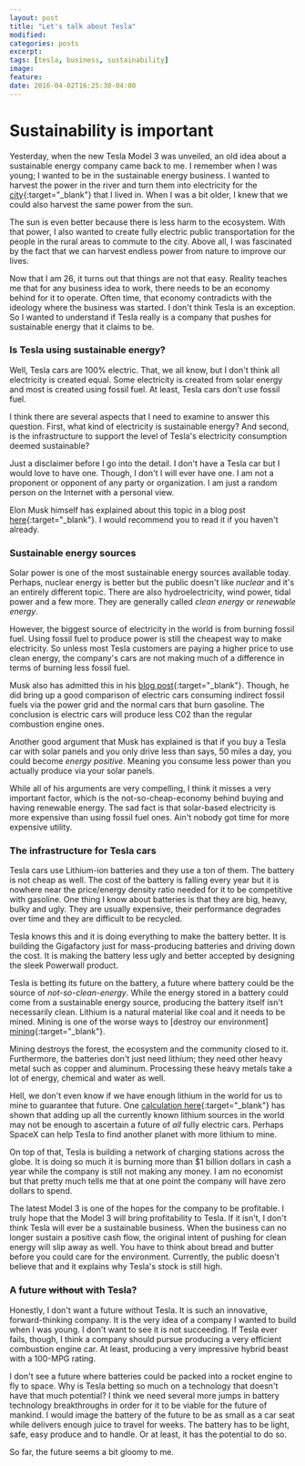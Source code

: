 ```yaml
---
layout: post
title: "Let's talk about Tesla"
modified:
categories: posts
excerpt:
tags: [tesla, business, sustainability]
image:
feature:
date: 2016-04-02T16:25:30-04:00
---
```


# Sustainability is important

Yesterday, when the new Tesla Model 3 was unveiled, an old idea about a
sustainable energy company came back to me. I remember when I was young; I
wanted to be in the sustainable energy business. I wanted to harvest the power
in the river and turn them into electricity for the 
[city](https://en.wikipedia.org/wiki/Ho_Chi_Minh_City){:target="_blank"} that I
lived in. When I was a bit older, I knew that we could also harvest the same power
from the sun. 

The sun is even better because there is less harm to the
ecosystem. With that power, I also wanted to create fully electric public
transportation for the people in the rural areas to commute to the city. Above
all, I was fascinated by the fact that we can harvest endless power from nature
to improve our lives.

Now that I am 26, it turns out that things are not that easy. Reality teaches me
that for any business idea to work, there needs to be an economy behind for it
to operate. Often time, that economy contradicts with the ideology where the
business was started. I don't think Tesla is an exception. So I wanted to
understand if Tesla really is a company that pushes for sustainable energy
that it claims to be.

### Is Tesla using sustainable energy?

Well, Tesla cars are 100% electric. That, we all know, but I don't think 
all electricity is created equal. Some electricity is created from solar energy
and most is created using fossil fuel. At least, Tesla cars don't use fossil
fuel.  

I think there are several aspects that I need to examine to answer this question.
First, what kind of electricity is sustainable energy? And second, is the
infrastructure to support the level of Tesla's electricity consumption deemed
sustainable?

Just a disclaimer before I go into the detail. I don't have a Tesla car but I
would love to have one. Though, I don't  I will ever have one. I am not a
proponent or opponent of any party or organization. I am just a random person on
the Internet with a personal view.

Elon Musk himself has explained about this topic in a blog post
[here][blog_post]{:target="_blank"}. I would recommend you to read it if you
haven't already.

### Sustainable energy sources

Solar power is one of the most sustainable energy sources available today.
Perhaps, nuclear energy is better but the public doesn't like *nuclear* and it's
an entirely different topic. There are also hydroelectricity, wind power, tidal
power and a few more. They are generally called *clean energy* or *renewable
energy*. 

However, the biggest source of electricity in the world is from burning
fossil fuel. Using fossil fuel to produce power is still the cheapest way to
make electricity. So unless most Tesla customers are paying a higher price to use
clean energy, the company's cars are not making much of a difference in terms of
burning less fossil fuel.

Musk also has admitted this in his [blog post][blog_post]{:target="_blank"}.
Though, he did bring up a good comparison of electric cars consuming indirect
fossil fuels via the power grid and the normal cars that burn gasoline. The
conclusion is electric cars will produce less C02 than the regular combustion
engine ones. 

Another good argument that Musk has explained is that if you buy a Tesla car with
solar panels and you only drive less than says, 50 miles a day, you could
become *energy positive*. Meaning you consume less power than you actually
produce via your solar panels. 

While all of his arguments are very compelling, I think it misses a very
important factor, which is the not-so-cheap-economy behind buying and having
renewable energy. The sad fact is that solar-based electricity is more expensive
than using fossil fuel ones. Ain't nobody got time for more expensive
utility.

[blog_post]: https://www.teslamotors.com/blog/secret-tesla-motors-master-plan-just-between-you-and-me

### The infrastructure for Tesla cars

Tesla cars use Lithium-ion batteries and they use a ton of them. The battery is
not cheap as well. The cost of the battery is falling every year but it is nowhere
near the price/energy density ratio needed for it to be competitive with 
gasoline. One thing I know about batteries is that they are big, heavy, bulky
and ugly. They are usually expensive, their performance degrades over time and
they are difficult to be recycled. 

Tesla knows this and it is doing everything to make the battery better. It is
building the Gigafactory just for mass-producing batteries and driving down the
cost. It is making the battery less ugly and better accepted by designing the
sleek Powerwall product. 

Tesla is betting its future on the battery, a future where battery could be the
source of *not-so-clean-energy*. While the energy stored in a battery could
come from a sustainable energy source, producing the battery itself isn't
necessarily clean. Lithium is a natural material like coal and it needs to be
mined. Mining is one of the worse ways to [destroy our environment]
[mining]{:target="_blank"}.

Mining destroys the forest, the ecosystem and the community closed to it.
Furthermore, the batteries don't just need lithium; they need other heavy metal
such as copper and aluminum. Processing these heavy metals take a lot of
energy, chemical and water as well. 

Hell, we don't even know if we have enough lithium in the world for us to
mine to guarantee that future. One [calculation here][lithium_calculation]{:target="_blank"} 
has shown that adding up all the currently known lithium sources in the world
may not be enough to ascertain a future of *all* fully electric cars. Perhaps
SpaceX can help Tesla to find another planet with more lithium to mine.

On top of that, Tesla is building a network of charging stations across the
globe. It is doing so much it is burning more than $1 billion dollars in cash a
year while the company is still not making any money. I am no economist but that
pretty much tells me that at one point the company will have zero dollars to
spend.

The latest Model 3 is one of the hopes for the company to be profitable. I 
truly hope that the Model 3 will bring profitability to Tesla. If it
isn't, I don't think Tesla will ever be a sustainable business. When the
business can no longer sustain a positive cash flow, the original intent of
pushing for clean energy will slip away as well. You have to think about bread
and butter before you could care for the environment. Currently, the public
doesn't believe that and it explains why Tesla's stock is still high. 

[mining]: http://www.treehugger.com/clean-technology/the-path-to-lithium-batteries-friend-or-foe.html
[lithium_calculation]: http://large.stanford.edu/courses/2010/ph240/eason2/

<h3 id="a-future-without-with-tesla">A future <s>without</s> with Tesla?</h3>

Honestly, I don't want a future without Tesla. It is such an innovative, 
forward-thinking company. It is the very idea of a company I wanted to 
build when I was young. I don't want to see it is not succeeding. If Tesla ever
fails, though, I think a company should pursue producing a very efficient
combustion engine car. At least, producing a very impressive hybrid beast with a
100-MPG rating.

I don't see a future where batteries could be packed into a rocket engine to fly
to space. Why is Tesla betting so much on a technology that doesn't have that much
potential? I think we need several more jumps in battery technology
breakthroughs in order for it to be viable for the future of mankind. I would
image the battery of the future to be as small as a car seat while delivers
enough juice to travel for weeks. The battery has to be light, safe, easy
produce and to handle. Or at least, it has the potential to do so. 

So far, the future seems a bit gloomy to me. 
